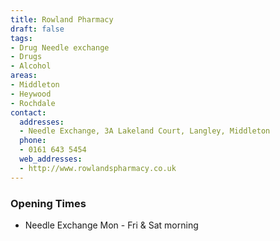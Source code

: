 ```yaml
---
title: Rowland Pharmacy
draft: false
tags:
- Drug Needle exchange
- Drugs
- Alcohol
areas:
- Middleton
- Heywood
- Rochdale
contact:
  addresses:
  - Needle Exchange, 3A Lakeland Court, Langley, Middleton
  phone:
  - 0161 643 5454
  web_addresses:
  - http://www.rowlandspharmacy.co.uk
---
```


### Opening Times
* Needle Exchange Mon - Fri & Sat morning

